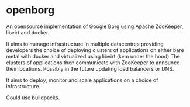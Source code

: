 openborg
========
An opensource implementation of Google Borg using Apache ZooKeeper, libvirt and docker.

It aims to manage infrastructure in multiple datacentres providing developers the choice of deploying clusters of applications on either bare metal with docker and virtualized using libvirt (kvm under the hood)
The clusters of applications then communicate with ZooKeeper to announce their locations. Possibly in the future updating load balancers or DNS. 

It aims to deploy, monitor and scale applications on a choice of infrastructure.


Could use buildpacks.
